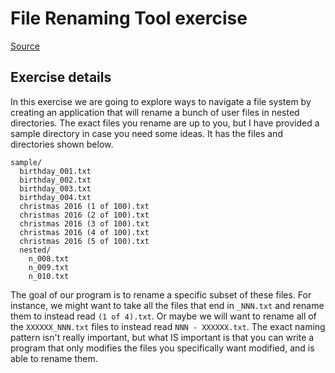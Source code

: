 # File Renaming Tool exercise

[Source](https://courses.calhoun.io/lessons/les_goph_79)

## Exercise details

In this exercise we are going to explore ways to navigate a file system by creating an application that will rename a bunch of user files in nested directories. The exact files you rename are up to you, but I have provided a sample directory in case you need some ideas. It has the files and directories shown below.

```
sample/
  birthday_001.txt
  birthday_002.txt
  birthday_003.txt
  birthday_004.txt
  christmas 2016 (1 of 100).txt
  christmas 2016 (2 of 100).txt
  christmas 2016 (3 of 100).txt
  christmas 2016 (4 of 100).txt
  christmas 2016 (5 of 100).txt
  nested/
    n_008.txt
    n_009.txt
    n_010.txt
```

The goal of our program is to rename a specific subset of these files. For instance, we might want to take all the files that end in `_NNN.txt` and rename them to instead read `(1 of 4).txt`. Or maybe we will want to rename all of the `XXXXXX_NNN.txt` files to instead read `NNN - XXXXXX.txt`. The exact naming pattern isn't really important, but what IS important is that you can write a program that only modifies the files you specifically want modified, and is able to rename them.
